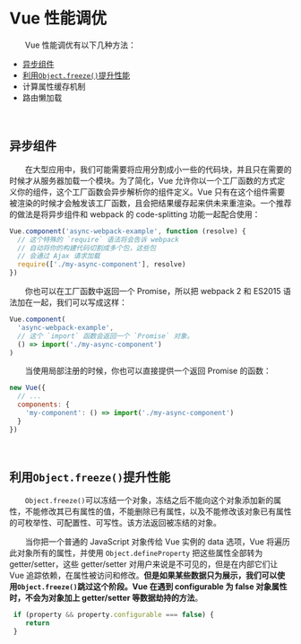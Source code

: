 # Vue 性能调优

　　Vue 性能调优有以下几种方法：
  * [异步组件](#异步组件)
  * [利用`Object.freeze()`提升性能](#利用objectfreeze提升性能)
  * 计算属性缓存机制
  * 路由懒加载
  
  
<br>
 
## 异步组件
　　在大型应用中，我们可能需要将应用分割成小一些的代码块，并且只在需要的时候才从服务器加载一个模块。为了简化，Vue 允许你以一个工厂函数的方式定义你的组件，这个工厂函数会异步解析你的组件定义。Vue 只有在这个组件需要被渲染的时候才会触发该工厂函数，且会把结果缓存起来供未来重渲染。一个推荐的做法是将异步组件和 webpack 的 code-splitting 功能一起配合使用：
```javascript
Vue.component('async-webpack-example', function (resolve) {
  // 这个特殊的 `require` 语法将会告诉 webpack
  // 自动将你的构建代码切割成多个包，这些包
  // 会通过 Ajax 请求加载
  require(['./my-async-component'], resolve)
})
```
  
　　你也可以在工厂函数中返回一个 Promise，所以把 webpack 2 和 ES2015 语法加在一起，我们可以写成这样：
```javascript
Vue.component(
  'async-webpack-example',
  // 这个 `import` 函数会返回一个 `Promise` 对象。
  () => import('./my-async-component')
)

```
　　当使用局部注册的时候，你也可以直接提供一个返回 Promise 的函数：
```javascript
new Vue({
  // ...
  components: {
    'my-component': () => import('./my-async-component')
  }
})
```

<br>

## 利用`Object.freeze()`提升性能
　　`Object.freeze()`可以冻结一个对象，冻结之后不能向这个对象添加新的属性，不能修改其已有属性的值，不能删除已有属性，以及不能修改该对象已有属性的可枚举性、可配置性、可写性。该方法返回被冻结的对象。
  
　　当你把一个普通的 JavaScript 对象传给 Vue 实例的 data 选项，Vue 将遍历此对象所有的属性，并使用 `Object.defineProperty` 把这些属性全部转为 getter/setter，这些 getter/setter 对用户来说是不可见的，但是在内部它们让 Vue 追踪依赖，在属性被访问和修改。**但是如果某些数据只为展示，我们可以使用`Object.freeze()`跳过这个阶段。Vue 在遇到 configurable 为 false 对象属性时，不会为对象加上 getter/setter 等数据劫持的方法**。
  
```javascript
 if (property && property.configurable === false) {
    return
 }
```
